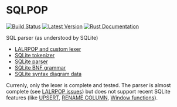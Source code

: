 # SQLPOP

[![Build Status](https://api.travis-ci.org/gwenn/sqlpop.svg?branch=master)](https://travis-ci.org/gwenn/sqlpop)
[![Latest Version](https://img.shields.io/crates/v/sqlpop.svg)](https://crates.io/crates/sqlpop)
[![Rust Documentation](https://img.shields.io/badge/api-rustdoc-blue.svg)](https://docs.rs/sqlpop)

SQL parser (as understood by SQLite)

* [LALRPOP and custom lexer](https://github.com/nikomatsakis/lalrpop/issues/39)
* [SQLite tokenizer](http://www.sqlite.org/src/artifact?ci=trunk&filename=src/tokenize.c)
* [SQLite parser](http://www.sqlite.org/src/artifact?ci=trunk&filename=src/parse.y)
* [SQLite BNF grammar](http://www.sqlite.org/docsrc/doc/trunk/art/syntax/all-bnf.html)
* [SQLite syntax diagram data](http://www.sqlite.org/docsrc/doc/tip/art/syntax/bubble-generator-data.tcl?mimetype=text/plain)

Currenly, only the lexer is complete and tested.
The parser is almost complete (see [LALRPOP issues](https://github.com/nikomatsakis/lalrpop/issues/156)) but does not support recent SQLite features (like [UPSERT](https://sqlite.org/lang_UPSERT.html), [RENAME COLUMN](https://sqlite.org/lang_altertable.html), [Window functions](https://sqlite.org/windowfunctions.html)).
